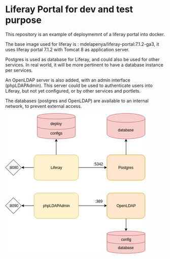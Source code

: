 # Liferay Portal for dev and test purpose

This repository is an example of deploymemnt of a liferay portal into docker.

The base image used for liferay is : mdelapenya/liferay-portal:7.1.2-ga3, it uses liferay portal 7.1.2 with Tomcat 8 as application server.

Postgres is used as database for Liferay, and could also be used for other services. In real world, it will be more pertinent to have a database instance per services.

An OpenLDAP server is also added, with an admin interface (phpLDAPAdmin). This server could be used to authenticate users into Liferay, but not yet configured, or by other services and portlets.

The databases (postgres and OpenLDAP) are available to an internal network, to prevent external access.

![architecture docker](./Liferay-docker-arch.png)

